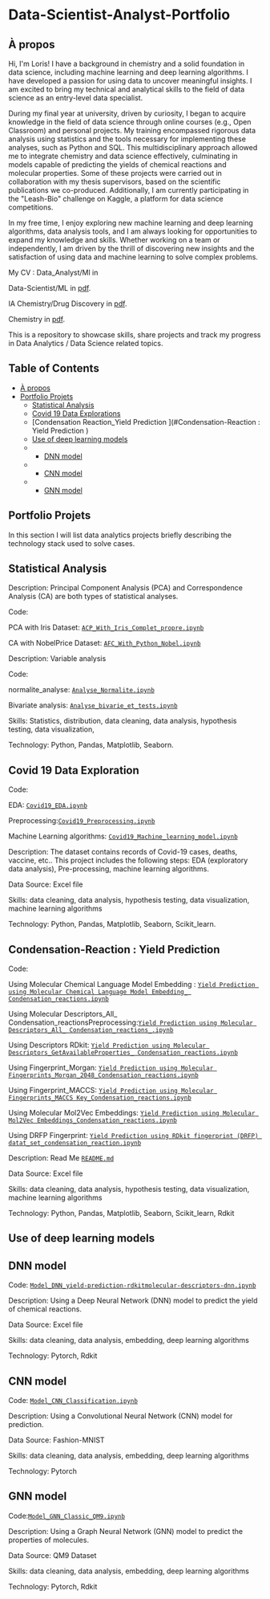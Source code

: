 # Data-Scientist-Analyst-Portfolio
## À propos
Hi, I'm Loris! I have a background in chemistry and a solid foundation in data science, including machine learning and deep learning algorithms. I have developed a passion for using data to uncover meaningful insights. I am excited to bring my technical and analytical skills to the field of data science as an entry-level data specialist.

During my final year at university, driven by curiosity, I began to acquire knowledge in the field of data science through online courses (e.g., Open Classroom) and personal projects. My training encompassed rigorous data analysis using statistics and the tools necessary for implementing these analyses, such as Python and SQL. This multidisciplinary approach allowed me to integrate chemistry and data science effectively, culminating in models capable of predicting the yields of chemical reactions and molecular properties. Some of these projects were carried out in collaboration with my thesis supervisors, based on the scientific publications we co-produced. Additionally, I am currently participating in the "Leash-Bio" challenge on Kaggle, a platform for data science competitions.

In my free time, I enjoy exploring new machine learning and deep learning algorithms, data analysis tools, and I am always looking for opportunities to expand my knowledge and skills. Whether working on a team or independently, I am driven by the thrill of discovering new insights and the satisfaction of using data and machine learning to solve complex problems.

My CV : 
Data_Analyst/Ml in 

Data-Scientist/ML in [pdf](https://github.com/LGBEUT/Data-Scientist-Portfolio/blob/main/Resume_Loris_GELIN_Data_Scientist_2024.pdf).

IA Chemistry/Drug Discovery in [pdf](https://github.com/LGBEUT/Data-Scientist-Portfolio/blob/main/Resume_Loris_GELIN_IA_Chemistry_2024.pdf).

Chemistry in [pdf](https://github.com/LGBEUT/Data-Scientist-Portfolio/blob/main/Resume_Loris_GELIN_Chimiste_2024.pdf).

This is a repository to showcase skills, share projects and track my progress in Data Analytics / Data Science related topics.

## Table of Contents
- [À propos](#à-propos)
- [Portfolio Projets](#Portfolio-Projets)
  -  [Statistical Analysis](#Statistical-Analysi)
  -  [Covid 19 Data Explorations](#Covid-19-Data-Explorations)
  -  [Condensation Reaction_Yield Prediction ](#Condensation-Reaction : Yield Prediction )
  -  [Use of deep learning models](#Use-of-deep-learning-models)
    - -  [DNN model](#DNN-model)
    - -  [CNN model](#CNN-model)
    - -  [GNN model](#GNN-model)

## Portfolio Projets
In this section I will list data analytics projects briefly describing the technology stack used to solve cases.

## Statistical Analysis
Description: Principal Component Analysis (PCA) and Correspondence Analysis (CA) are both types of statistical analyses.

Code:

PCA with Iris Dataset: [`ACP_With_Iris_Complet_propre.ipynb`](https://github.com/LGBEUT/PortfolioProjects/blob/main/ACP_With_Iris_Complet_propre.ipynb)

CA with NobelPrice Dataset: [`AFC_With_Python_Nobel.ipynb`](https://github.com/LGBEUT/PortfolioProjects/blob/main/AFC_With_Python_Nobel.ipynb)

Description: Variable analysis

Code: 

normalite_analyse: [`Analyse_Normalite.ipynb`](https://github.com/LGBEUT/PortfolioProjects/blob/main/Analyse_Normalite.ipynb)

Bivariate analysis: [`Analyse_bivarie_et_tests.ipynb`](https://github.com/LGBEUT/PortfolioProjects/blob/main/Analyses_bivarie_et_tests.ipynb)

Skills: Statistics, distribution,  data cleaning, data analysis, hypothesis testing, data visualization,

Technology: Python, Pandas, Matplotlib, Seaborn.

## Covid 19 Data Exploration
Code:

EDA: [`Covid19_EDA.ipynb`](https://github.com/LGBEUT/PortfolioProjects/blob/main/Covid19_EDA.ipynb)

Preprocessing:[`Covid19_Preprocessing.ipynb`](https://github.com/LGBEUT/PortfolioProjects/blob/main/Covid19_Preprocessing.ipynb)

Machine Learning algorithms: [`Covid19_Machine_learning_model.ipynb`](https://github.com/LGBEUT/PortfolioProjects/blob/main/Covid19_Machine_learning_model.ipynb)

Description: The dataset contains records of Covid-19 cases, deaths, vaccine, etc.. This project includes the following steps: EDA (exploratory data analysis), Pre-processing, machine learning algorithms.

Data Source: Excel file

Skills: data cleaning, data analysis, hypothesis testing, data visualization, machine learning algorithms

Technology: Python, Pandas, Matplotlib, Seaborn, Scikit_learn.

## Condensation-Reaction : Yield Prediction 
Code:

Using  Molecular Chemical Language Model Embedding : [`Yield Prediction using Molecular Chemical Language Model Embedding_ Condensation_reactions.ipynb`](https://github.com/LGBEUT/Condensation_Reaction_Yield_Prediction/blob/main/Yield%20Prediction%20using%20Molecular%20Chemical%20Language%20Model%20Embedding_%20Condensation_reactions.ipynb)

Using Molecular Descriptors_All_ Condensation_reactionsPreprocessing:[`Yield Prediction using Molecular Descriptors_All_ Condensation_reactions_.ipynb`](https://github.com/LGBEUT/Condensation_Reaction_Yield_Prediction/blob/main/Yield%20Prediction%20using%20Molecular%20Descriptors_All_%20Condensation_reactions_.ipynb)

Using Descriptors RDkit: [`Yield Prediction using Molecular Descriptors_GetAvailableProperties_ Condensation_reactions.ipynb`](https://github.com/LGBEUT/Condensation_Reaction_Yield_Prediction/blob/main/Yield%20Prediction%20using%20Molecular%20Descriptors_GetAvailableProperties_%20Condensation_reactions.ipynb)

Using  Fingerprint_Morgan: [`Yield Prediction using Molecular Fingerprints_Morgan_2048_Condensation_reactions.ipynb`](https://github.com/LGBEUT/Condensation_Reaction_Yield_Prediction/blob/main/Yield%20Prediction%20using%20Molecular%20Fingerprints_Morgan_2048_Condensation_reactions.ipynb)

Using  Fingerprint_MACCS: [`Yield Prediction using Molecular Fingerprints_MACCS Key_Condensation_reactions.ipynb`](https://github.com/LGBEUT/Condensation_Reaction_Yield_Prediction/blob/main/Yield%20Prediction%20using%20Molecular%20Fingerprints_MACCS%20Key_Condensation_reactions.ipynb)

Using  Molecular Mol2Vec Embeddings: [`Yield Prediction using Molecular Mol2Vec Embeddings_Condensation_reactions.ipynb`](https://github.com/LGBEUT/Condensation_Reaction_Yield_Prediction/blob/main/Yield%20Prediction%20using%20Molecular%20Mol2Vec%20Embeddings_Condensation_reactions.ipynb)

Using  DRFP Fingerprint: [`Yield Prediction using RDkit fingerprint (DRFP) datat_set_condensation_reaction.ipynb`](https://github.com/LGBEUT/Condensation_Reaction_Yield_Prediction/blob/main/Yield%20Prediction%20using%20RDkit%20fingerprint%20(DRFP)%20datat_set_condensation_reaction.ipynb)


Description: Read Me [`README.md`](https://github.com/LGBEUT/Condensation_Reaction_Yield_Prediction/blob/main/README.md)

Data Source: Excel file

Skills: data cleaning, data analysis, hypothesis testing, data visualization, machine learning algorithms

Technology: Python, Pandas, Matplotlib, Seaborn, Scikit_learn, Rdkit

## Use of deep learning models 

## DNN model
Code: [`Model_DNN_yield-prediction-rdkitmolecular-descriptors-dnn.ipynb`](https://github.com/LGBEUT/PortfolioProjects/blob/main/Model_DNN_yield-prediction-rdkitmolecular-descriptors-dnn.ipynb)

Description: Using a Deep Neural Network (DNN) model to predict the yield of chemical reactions. 

Data Source: Excel file

Skills: data cleaning, data analysis, embedding, deep learning algorithms

Technology: Pytorch, Rdkit

## CNN model
Code: [`Model_CNN_Classification.ipynb`](https://github.com/LGBEUT/PortfolioProjects/blob/main/Model_CNN_Classification.ipynb)

Description: Using a Convolutional Neural Network (CNN) model for prediction. 

Data Source: Fashion-MNIST

Skills: data cleaning, data analysis, embedding, deep learning algorithms

Technology: Pytorch

## GNN model
Code:[`Model_GNN_Classic_QM9.ipynb`](https://github.com/LGBEUT/PortfolioProjects/blob/main/Model_GNN_Classic_QM9.ipynb)

Description: Using a Graph Neural Network (GNN) model to predict the properties of molecules.

Data Source: QM9 Dataset

Skills: data cleaning, data analysis, embedding, deep learning algorithms

Technology: Pytorch, Rdkit
